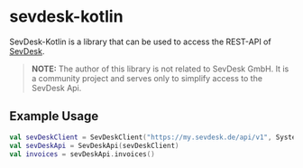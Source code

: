 # sevdesk-kotlin

SevDesk-Kotlin is a library that can be used to access the REST-API of [SevDesk](https://sevdesk.de).

> **NOTE:** The author of this library is not related to SevDesk GmbH.
> It is a community project and serves only to simplify access to the SevDesk Api.


## Example Usage

```kotlin
val sevDeskClient = SevDeskClient("https://my.sevdesk.de/api/v1", System.getenv("SEVDESK_APIKEY"))
val sevDeskApi = SevDeskApi(sevDeskClient)
val invoices = sevDeskApi.invoices()
```